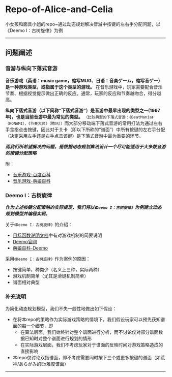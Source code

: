 # Repo-of-Alice-and-Celia
小女孩和面具小姐的repo~通过动态规划解决音游中按键的左右手分配问题，以《Deemo I：古树旋律》为例


----

## 问题阐述

### 音游与纵向下落式音游

**音乐游戏（英语：music game，缩写MUG、日语：音楽ゲーム，缩写音ゲー）是一种游戏类型，或指属于这个类型的游戏。** 在音乐游戏中，玩家需要配合音乐节奏、根据视觉提示做出正确的反应。通常，玩家的反应和节奏越吻合，得分越高。

**纵向下落式音游（以下简称“下落式音游”）是音游中最早出现的类型之一(1997年)，也是当前音游中最为常见的类型。** `（比较典型的下落式音游：《BeatMania》（KONAMI）、《节奏大师》（腾讯））`而大部分移动端下落式音游的常用打法为通过左右手食指点击按键，因此对于关卡（即以下所称的“谱面”）中所有按键的左右手分配（决定采用左手还是右手点击该键）是下落式音游中最为重要的环节。

***而我们所希望解决的问题，是根据动态规划算法设计一个尽可能适用于大多数音游的按键分配策略***

附：
- [音乐游戏-百度百科](https://baike.baidu.com/item/%E9%9F%B3%E4%B9%90%E6%B8%B8%E6%88%8F/906300?fromtitle=%E9%9F%B3%E6%B8%B8&fromid=16000372&fr=aladdin)
- [音乐游戏-萌娘百科](https://zh.moegirl.org.cn/%E9%9F%B3%E4%B9%90%E6%B8%B8%E6%88%8F)

### Deemo I：古树旋律

***作为上述按键分配策略的实际提现，我们将以`《Deemo I：古树旋律》`为例建立动态规划模型并编程实现。***

关于`《Deemo I：古树旋律》`的介绍：
- [目标函数说明文档](./说明文档/目标函数.md)中有对游戏机制的简要说明
- [Deemo官网](http://www.deemo.com.cn/)
- [萌娘百科-Deemo](https://zh.moegirl.org.cn/Deemo)

采用`《Deemo I：古树旋律》`作为案例的原因：
- 按键简单，种类少（名义上三种，实际两种）
- 游戏机制简单（尤其是滑键机制简单）
- 谱面相对典型

### 补充说明

为简化动态规划模型，我们不失一般性地做出如下假设：
- 在将本repo的策略作为实际游戏策略的情境下，我们假设玩家可以预先获知谱面的每一个细节，即
  - 在算法层面，我们始终针对整个谱面进行分析，而不讨论仅对部分谱面数据已知时对整个谱面进行规划的情形
  - 在实际游戏层面，我们不考虑玩家对于谱面的反映时间对游戏策略造成的直接影响
- 本repo仅讨论双指谱面，即不考虑需要同时按下三个或更多按键的谱面（如荒神/あらがみ的Ex难度谱面）

----

## 